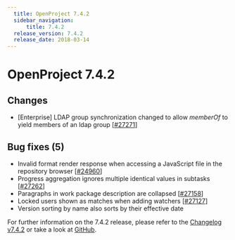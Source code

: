 ```yaml
---
  title: OpenProject 7.4.2
  sidebar_navigation:
      title: 7.4.2
  release_version: 7.4.2
  release_date: 2018-03-14
---
```



# OpenProject 7.4.2

## Changes

  - \[Enterprise\] LDAP group synchronization changed to
    allow *memberOf*  to yield members of an ldap group
    \[[\#](https://community.openproject.com/work_packages/24960 "In repository module (SVN) when clicking on a .js file representation is incorrect")[27271](https://community.openproject.com/wp/27271 "LDAP group synchronization with memberOf filter")\]

## Bug fixes (5)

  - Invalid format render response when accessing a JavaScript file in
    the repository browser
    \[[\#24960](https://community.openproject.com/work_packages/24960 "In repository module (SVN) when clicking on a .js file representation is incorrect")\]
  - Progress aggregation ignores multiple identical values in subtasks
    \[[\#27262](https://community.openproject.com/wp/27262)\]
  - Paragraphs in work package description are collapsed
    \[[\#27158](https://community.openproject.com/wp/27158)\]
  - Locked users shown as matches when adding watchers
    \[[\#27127](https://community.openproject.com/wp/27127)\]
  - <span class="explanatory-dictionary-highlight" data-definition="explanatory-dictionary-definition-10">Version</span>
    sorting by name also sorts by their effective date

For further information on the 7.4.2 release, please refer to
the [Changelog
v7.4.2](https://community.openproject.com/versions/857) or take a look
at [GitHub](https://github.com/opf/openproject/tree/v7.4.2).


